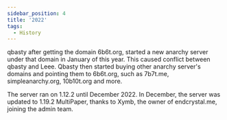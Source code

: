 ```yaml
---
sidebar_position: 4
title: '2022'
tags:
  - History
---
```


qbasty after getting the domain 6b6t.org, started a new anarchy server under that domain in January of this year. This caused conflict between qbasty and Leee. Qbasty then started buying other anarchy server's domains and pointing them to 6b6t.org, such as 7b7t.me, simpleanarchy.org, 10b10t.org and more.

The server ran on 1.12.2 until December 2022. In December, the server was updated to 1.19.2 MultiPaper, thanks to Xymb, the owner of endcrystal.me, joining the admin team.
